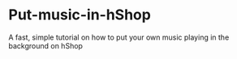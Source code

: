 # Put-music-in-hShop
A fast, simple tutorial on how to put your own music playing in the background on hShop
